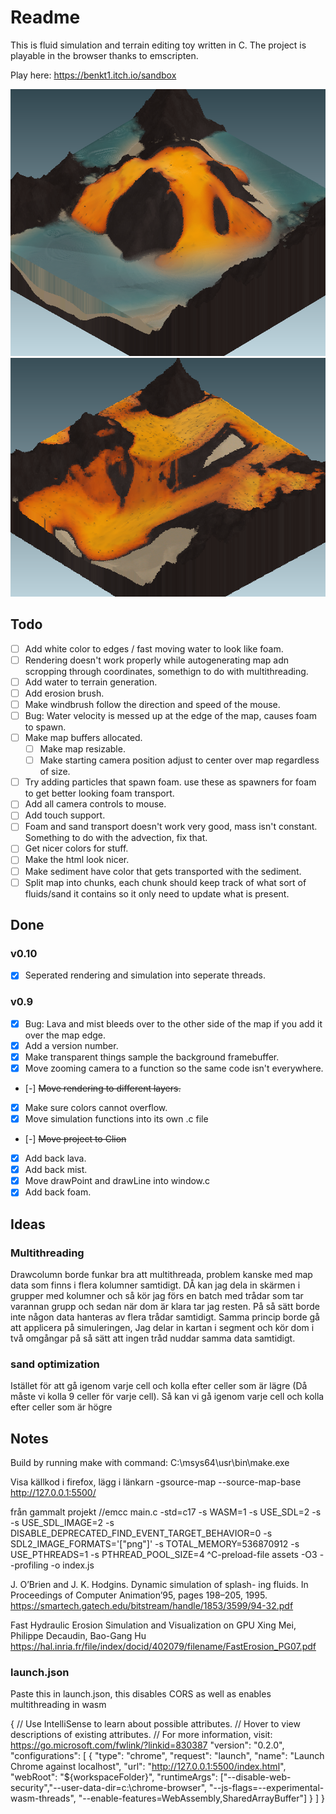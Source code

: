 # Readme

This is fluid simulation and terrain editing toy written in C.
The project is playable in the browser thanks to emscripten.

Play here: <https://benkt1.itch.io/sandbox>

![test](versions\media\Screenshot_2024-03-30_224156.png)
![test](versions\media\Screenshot_2024-03-26_224435.png)

## Todo

- [ ] Add white color to edges / fast moving water to look like foam.
- [ ] Rendering doesn't work properly while autogenerating map adn scropping through coordinates, somethign to do with multithreading.
- [ ] Add water to terrain generation.
- [ ] Add erosion brush.
- [ ] Make windbrush follow the direction and speed of the mouse.
- [ ] Bug: Water velocity is messed up at the edge of the map, causes foam to spawn.
- [ ] Make map buffers allocated.
  - [ ] Make map resizable.
  - [ ] Make starting camera position adjust to center over map regardless of size.
- [ ] Try adding particles that spawn foam. use these as spawners for foam to get better looking foam transport.
- [ ] Add all camera controls to mouse.
- [ ] Add touch support.
- [ ] Foam and sand transport doesn't work very good, mass isn't constant. Something to do with the advection, fix that.
- [ ] Get nicer colors for stuff.
- [ ] Make the html look nicer.
- [ ] Make sediment have color that gets transported with the sediment.
- [ ] Split map into chunks, each chunk should keep track of what sort of fluids/sand it contains so it only need to update what is present.

## Done

### v0.10

- [x] Seperated rendering and simulation into seperate threads.

### v0.9

- [x] Bug: Lava and mist bleeds over to the other side of the map if you add it over the map edge.
- [x] Add a version number.
- [x] Make transparent things sample the background framebuffer.
- [x] Move zooming camera to a function so the same code isn't everywhere.
- [-] ~~Move rendering to different layers.~~
- [x] Make sure colors cannot overflow.
- [x] Move simulation functions into its own .c file
- [-] ~~Move project to Clion~~
- [x] Add back lava.
- [x] Add back mist.
- [x] Move drawPoint and drawLine into window.c
- [x] Add back foam.

## Ideas

### Multithreading

Drawcolumn borde funkar bra att multithreada, problem kanske med map data som finns i flera kolumner samtidigt. DÅ kan jag dela in skärmen i grupper med kolumner och så kör jag förs en batch med trådar som tar varannan grupp och sedan när dom är klara tar jag resten. På så sätt borde inte någon data hanteras av flera trådar samtidigt.
Samma princip borde gå att applicera på simuleringen, Jag delar in kartan i segment och kör dom i två omgångar på så sätt att ingen tråd nuddar samma data samtidigt.

### sand optimization

Istället för att gå igenom varje cell och kolla efter celler som är lägre (Då måste vi kolla 9 celler för varje cell). Så kan vi gå igenom varje cell och kolla efter celler som är högre

## Notes

Build by running make with command:
C:\msys64\usr\bin\make.exe

Visa källkod i firefox, lägg i länkarn
-gsource-map --source-map-base <http://127.0.0.1:5500/>

från gammalt projekt
//emcc main.c -std=c17 -s WASM=1 -s USE_SDL=2 -s -s USE_SDL_IMAGE=2 -s DISABLE_DEPRECATED_FIND_EVENT_TARGET_BEHAVIOR=0 -s SDL2_IMAGE_FORMATS='["png"]' -s TOTAL_MEMORY=536870912 -s USE_PTHREADS=1 -s PTHREAD_POOL_SIZE=4 ^C-preload-file assets -O3 --profiling -o index.js

J. O’Brien and J. K. Hodgins. Dynamic simulation of splash-
ing fluids. In Proceedings of Computer Animation’95, pages
198–205, 1995.
<https://smartech.gatech.edu/bitstream/handle/1853/3599/94-32.pdf>

Fast Hydraulic Erosion Simulation and Visualization on
GPU
Xing Mei, Philippe Decaudin, Bao-Gang Hu
<https://hal.inria.fr/file/index/docid/402079/filename/FastErosion_PG07.pdf>

### launch.json

Paste this in launch.json, this disables CORS as well as enables multithreading in wasm

{
    // Use IntelliSense to learn about possible attributes.
    // Hover to view descriptions of existing attributes.
    // For more information, visit: <https://go.microsoft.com/fwlink/?linkid=830387>
    "version": "0.2.0",
    "configurations": [
        {
            "type": "chrome",
            "request": "launch",
            "name": "Launch Chrome against localhost",
            "url": "http://127.0.0.1:5500/index.html",
            "webRoot": "${workspaceFolder}",
            "runtimeArgs": ["--disable-web-security","--user-data-dir=c:\\chrome-browser", "--js-flags=--experimental-wasm-threads", "--enable-features=WebAssembly,SharedArrayBuffer"]
        }
    ]
}
